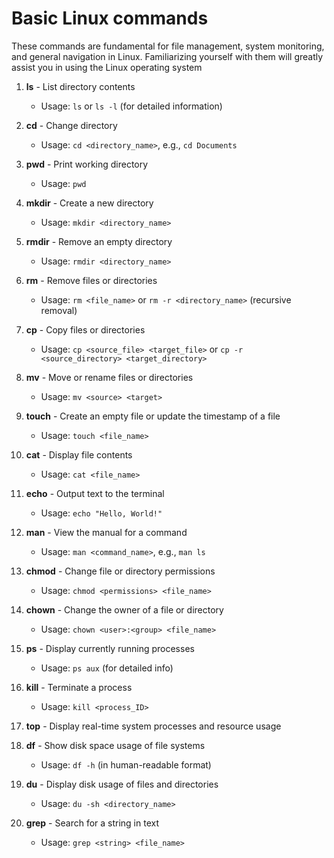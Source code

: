 # Basic Linux commands

These commands are fundamental for file management, system monitoring, and general navigation in Linux. Familiarizing yourself with them will greatly assist you in using the Linux operating system

1. **ls** - List directory contents
   - Usage: `ls` or `ls -l` (for detailed information)

2. **cd** - Change directory
   - Usage: `cd <directory_name>`, e.g., `cd Documents`

3. **pwd** - Print working directory
   - Usage: `pwd`

4. **mkdir** - Create a new directory
   - Usage: `mkdir <directory_name>`

5. **rmdir** - Remove an empty directory
   - Usage: `rmdir <directory_name>`

6. **rm** - Remove files or directories
   - Usage: `rm <file_name>` or `rm -r <directory_name>` (recursive removal)

7. **cp** - Copy files or directories
   - Usage: `cp <source_file> <target_file>` or `cp -r <source_directory> <target_directory>`

8. **mv** - Move or rename files or directories
   - Usage: `mv <source> <target>`

9. **touch** - Create an empty file or update the timestamp of a file
   - Usage: `touch <file_name>`

10. **cat** - Display file contents
    - Usage: `cat <file_name>`

11. **echo** - Output text to the terminal
    - Usage: `echo "Hello, World!"`

12. **man** - View the manual for a command
    - Usage: `man <command_name>`, e.g., `man ls`

13. **chmod** - Change file or directory permissions
    - Usage: `chmod <permissions> <file_name>`

14. **chown** - Change the owner of a file or directory
    - Usage: `chown <user>:<group> <file_name>`

15. **ps** - Display currently running processes
    - Usage: `ps aux` (for detailed info)

16. **kill** - Terminate a process
    - Usage: `kill <process_ID>`

17. **top** - Display real-time system processes and resource usage

18. **df** - Show disk space usage of file systems
    - Usage: `df -h` (in human-readable format)

19. **du** - Display disk usage of files and directories
    - Usage: `du -sh <directory_name>`

20. **grep** - Search for a string in text
    - Usage: `grep <string> <file_name>`

